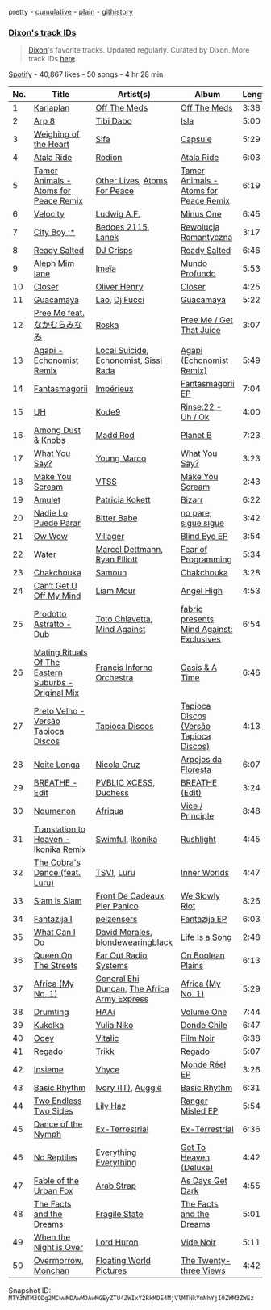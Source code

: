 pretty - [cumulative](/playlists/cumulative/37i9dQZF1DWZMAcZLI8XCI.md) - [plain](/playlists/plain/37i9dQZF1DWZMAcZLI8XCI) - [githistory](https://github.githistory.xyz/mackorone/spotify-playlist-archive/blob/main/playlists/plain/37i9dQZF1DWZMAcZLI8XCI)

### [Dixon's track IDs](https://open.spotify.com/playlist/37i9dQZF1DWZMAcZLI8XCI)

> <a href="spotify:artist:3wc57nV2fGEoM8x4xPK1O9">Dixon</a>'s favorite tracks\. Updated regularly\. Curated by Dixon\. More track IDs <a href="spotify:genre:track\_id">here</a>.

[Spotify](https://open.spotify.com/user/spotify) - 40,867 likes - 50 songs - 4 hr 28 min

| No. | Title | Artist(s) | Album | Length |
|---|---|---|---|---|
| 1 | [Karlaplan](https://open.spotify.com/track/2LBoJ2vQgHljpjkmphci1F) | [Off The Meds](https://open.spotify.com/artist/6XHiqDJIKWxSMQLsjFsiFM) | [Off The Meds](https://open.spotify.com/album/1xLT0f6nhDZe0sJl5uUTgh) | 3:38 |
| 2 | [Arp 8](https://open.spotify.com/track/3UpaVhDv0SSohoKwukMfD6) | [Tibi Dabo](https://open.spotify.com/artist/3PbY6HSGOo5aqdo2TGo5ye) | [Isla](https://open.spotify.com/album/6ei1xnXRbTzC9bC1ATsoQr) | 5:00 |
| 3 | [Weighing of the Heart](https://open.spotify.com/track/0O6HqUr2BOg25uO8fjjTVR) | [Sifa](https://open.spotify.com/artist/5aM28q7o6qSn56Jqz7iYbq) | [Capsule](https://open.spotify.com/album/28878HdeqjVIQEXYPejWAs) | 5:29 |
| 4 | [Atala Ride](https://open.spotify.com/track/2kuSSZTo9xopmG8TZNoiGI) | [Rodion](https://open.spotify.com/artist/4G12bh08cCVQXa9pO4iIRe) | [Atala Ride](https://open.spotify.com/album/1xSJpYltJ0FD2oKAWmddNj) | 6:03 |
| 5 | [Tamer Animals \- Atoms for Peace Remix](https://open.spotify.com/track/5BniqiUbdsKp0QlTHce7cy) | [Other Lives](https://open.spotify.com/artist/3bw0A7x5AgdJsK20ai5iS6), [Atoms For Peace](https://open.spotify.com/artist/7tA9Eeeb68kkiG9Nrvuzmi) | [Tamer Animals \- Atoms for Peace Remix](https://open.spotify.com/album/7M2cxCoZJEceiCzLzP0UcC) | 6:19 |
| 6 | [Velocity](https://open.spotify.com/track/4tXxKL0sitqkLiPJLUmubz) | [Ludwig A.F.](https://open.spotify.com/artist/3Pxzo6Fhgswi6238OggzO5) | [Minus One](https://open.spotify.com/album/2ggpcXDwMdkxXjCYU9rIgn) | 6:45 |
| 7 | [City Boy :\*](https://open.spotify.com/track/4xksreNndYyr2ohEAzr7r0) | [Bedoes 2115](https://open.spotify.com/artist/0LX2VNf5w4iOHW1yyIqb74), [Lanek](https://open.spotify.com/artist/7afPAbg5jb45KFUSnHIMFG) | [Rewolucja Romantyczna](https://open.spotify.com/album/32voLjYZbp9m86l0MoSO1J) | 3:17 |
| 8 | [Ready Salted](https://open.spotify.com/track/6ko07JO2cR6v1dFGvGi7Jx) | [DJ Crisps](https://open.spotify.com/artist/0rgmU5SJvHMWARMPDL6b80) | [Ready Salted](https://open.spotify.com/album/2Yvz6qdh4cY68eK2TJC7xX) | 6:46 |
| 9 | [Aleph Mim Iane](https://open.spotify.com/track/685xN0fO9404WRQHzZ2jvJ) | [Imeïa](https://open.spotify.com/artist/2FbN2C1uk002EHRsLTLM36) | [Mundo Profundo](https://open.spotify.com/album/41acefyAbq9nc3gS4InLSc) | 5:53 |
| 10 | [Closer](https://open.spotify.com/track/0av6xY2JaqNAbpYXCjU8aa) | [Oliver Henry](https://open.spotify.com/artist/5rrIGWOBnDYdcRz9FqdvfD) | [Closer](https://open.spotify.com/album/6pPS04MsiWVS51ycbGkU33) | 4:25 |
| 11 | [Guacamaya](https://open.spotify.com/track/2CurgucWpO3OkUl97juV1n) | [Lao](https://open.spotify.com/artist/2zDEnKW6qy7E4M9A2c2YAZ), [Dj Fucci](https://open.spotify.com/artist/3b9DkESgNdbns5sfCc5Skl) | [Guacamaya](https://open.spotify.com/album/1vr63fHUAhl6uwT86U5GrQ) | 5:22 |
| 12 | [Pree Me feat\. なかむらみなみ](https://open.spotify.com/track/6pH2lh0AXnDpPBWRbZZccu) | [Roska](https://open.spotify.com/artist/5p8U1acntDKzfbbZLwWYE5) | [Pree Me / Get That Juice](https://open.spotify.com/album/4GKXVkZUsP66QecSY71kEg) | 3:07 |
| 13 | [Agapi \- Echonomist Remix](https://open.spotify.com/track/6cTzlCLf2v3MX79rSeaOHj) | [Local Suicide](https://open.spotify.com/artist/0oRegIGGmJDXVaVfgWuoz0), [Echonomist](https://open.spotify.com/artist/3ujc8l2JVYwGgAPU7KRRl3), [Sissi Rada](https://open.spotify.com/artist/6tur6gkfmy5lrI9A4rIzlt) | [Agapi \(Echonomist Remix\)](https://open.spotify.com/album/5ygsHZ6r6LzZXLVBxPt7gC) | 5:49 |
| 14 | [Fantasmagorii](https://open.spotify.com/track/5Bg2xmAFHsWmFsUWxyjKhX) | [Impérieux](https://open.spotify.com/artist/1H44pbKMHDVSQcYW4joyLK) | [Fantasmagorii EP](https://open.spotify.com/album/4cRqqjosVkLS8rIVRcboi4) | 7:04 |
| 15 | [UH](https://open.spotify.com/track/1e12XHrUd8ayRZNVgiwqLH) | [Kode9](https://open.spotify.com/artist/5Z3GyWBvJZgJ35TS0cmXll) | [Rinse:22 \- Uh / Ok](https://open.spotify.com/album/3tKnT84c1uF9zLlcnOSWmE) | 4:00 |
| 16 | [Among Dust & Knobs](https://open.spotify.com/track/7wp5nygBCNawbv7ZE0YzEw) | [Madd Rod](https://open.spotify.com/artist/196KXivrNeH87lCvn1WDso) | [Planet B](https://open.spotify.com/album/7hjV1JGWZFDcmJMytTuNZI) | 7:23 |
| 17 | [What You Say?](https://open.spotify.com/track/22quZFeltYbo325rn3ktTe) | [Young Marco](https://open.spotify.com/artist/7zpN81tVvPwlHcJSkSCyRa) | [What You Say?](https://open.spotify.com/album/2yRIzD4GpnSNlGw5gt0Y1o) | 3:23 |
| 18 | [Make You Scream](https://open.spotify.com/track/0EeMLsi9eUQokrejzb7WTH) | [VTSS](https://open.spotify.com/artist/0zo109NM3S7CqHpvlXwqEN) | [Make You Scream](https://open.spotify.com/album/6D7tuGipq3Q40SgM47rW46) | 2:43 |
| 19 | [Amulet](https://open.spotify.com/track/1EXIfDS59Jk5fV3YJmwl7o) | [Patricia Kokett](https://open.spotify.com/artist/22vdERAe85p60QryQbrweD) | [Bizarr](https://open.spotify.com/album/2joyYE4CqDtBY2qm09yrbd) | 6:22 |
| 20 | [Nadie Lo Puede Parar](https://open.spotify.com/track/6bojZ3j4aNWe8kDrrzdtET) | [Bitter Babe](https://open.spotify.com/artist/59wTkFdKKx7y6z4PFfRGhW) | [no pare, sigue sigue](https://open.spotify.com/album/1aINkEC7oIT5OVJt1kdWGz) | 3:42 |
| 21 | [Ow Wow](https://open.spotify.com/track/320jSjcFBSXMn7LVOizpwn) | [Villager](https://open.spotify.com/artist/5NhirHwHO8nu6MrwjBizh7) | [Blind Eye EP](https://open.spotify.com/album/2deZuyl5M5gxpDmkgwLN1B) | 3:54 |
| 22 | [Water](https://open.spotify.com/track/4DvaKMDjJYJl8Bp6rUj8IR) | [Marcel Dettmann](https://open.spotify.com/artist/1sxHp39RqBEE01pgVqsdyP), [Ryan Elliott](https://open.spotify.com/artist/3SZBUeVJfGLUpAPNEQbBKk) | [Fear of Programming](https://open.spotify.com/album/49b3cshXjZHfOzN3SfMWzr) | 5:34 |
| 23 | [Chakchouka](https://open.spotify.com/track/71N3YYdTgwlCRSKLMmHBRJ) | [Samoun](https://open.spotify.com/artist/4SCiokI5ql7PnsFXVwkq3J) | [Chakchouka](https://open.spotify.com/album/04jrOhasH40xlBVFM3jsus) | 3:28 |
| 24 | [Can‘t Get U Off My Mind](https://open.spotify.com/track/59x0ENWNNghb598KS9pDk6) | [Liam Mour](https://open.spotify.com/artist/5XaT1otgH5hpyqjkDbt8d0) | [Angel High](https://open.spotify.com/album/6HXeAK4Oy1JQ0X5xREim3u) | 4:53 |
| 25 | [Prodotto Astratto \- Dub](https://open.spotify.com/track/1T6pic1CcVrnKUnmrO5Iij) | [Toto Chiavetta](https://open.spotify.com/artist/0DBwNrdGSluzJl24pHRiOk), [Mind Against](https://open.spotify.com/artist/48LWLoeY0dhwaiX1FRsn72) | [fabric presents Mind Against: Exclusives](https://open.spotify.com/album/0ATO1xXlH9Y6g6TyqA46ZS) | 6:54 |
| 26 | [Mating Rituals Of The Eastern Suburbs \- Original Mix](https://open.spotify.com/track/5Try1rF6y7xZ4cbxXYdtJ6) | [Francis Inferno Orchestra](https://open.spotify.com/artist/3OOEKzLNBzkeQWCKun4UXe) | [Oasis & A Time](https://open.spotify.com/album/5b7fgVzCXYDGQ2pefCd9bE) | 6:46 |
| 27 | [Preto Velho \- Versão Tapioca Discos](https://open.spotify.com/track/5sUcWApnAT2BeJcjlEKZ2u) | [Tapioca Discos](https://open.spotify.com/artist/7v6BjL1fg7hNz4pwQDEJ0t) | [Tapioca Discos \(Versão Tapioca Discos\)](https://open.spotify.com/album/1a5oTzBh6zACGmeev8Iclw) | 4:13 |
| 28 | [Noite Longa](https://open.spotify.com/track/6dD4L91TenUhaPxUwM3sZF) | [Nicola Cruz](https://open.spotify.com/artist/0OltT51j3hIkgaDJqqPzDn) | [Arpejos da Floresta](https://open.spotify.com/album/4CsUV9pF1fzbDhoOSNSmnD) | 6:07 |
| 29 | [BREATHE \- Edit](https://open.spotify.com/track/4hQSEqsdY7NJRP0qY74nrd) | [PVBLIC XCESS](https://open.spotify.com/artist/3iD9oBONm3q7TjPagMYrVh), [Duchess](https://open.spotify.com/artist/6s0EQIA8heD6JVi8jNW207) | [BREATHE \(Edit\)](https://open.spotify.com/album/4R89mPXDuMs4W4jJmZ0fXQ) | 3:24 |
| 30 | [Noumenon](https://open.spotify.com/track/1yDwtoMEdIdKX1CtUuqdCt) | [Afriqua](https://open.spotify.com/artist/4x9k6DMgS8vPNv48Yol5Kp) | [Vice / Principle](https://open.spotify.com/album/0nvmAcMNRKrLEzngKBJqEu) | 8:48 |
| 31 | [Translation to Heaven \- Ikonika Remix](https://open.spotify.com/track/2z1AcKAnfa8zHSgWzm47aK) | [Swimful](https://open.spotify.com/artist/5p2jjfukXGV71EKxpvG4nB), [Ikonika](https://open.spotify.com/artist/1GbZUOowT6BhrI9QVoUniG) | [Rushlight](https://open.spotify.com/album/76OCUOQW06l0dHaP1Ig0hp) | 4:45 |
| 32 | [The Cobra's Dance \(feat\. Luru\)](https://open.spotify.com/track/6sGoZGKccOg7yi7MAjJkDc) | [TSVI](https://open.spotify.com/artist/0uea1sBqx37JwQznLWxqeE), [Luru](https://open.spotify.com/artist/4iOVGSSVU0ie3AEW2EWjbW) | [Inner Worlds](https://open.spotify.com/album/4DN13fYd1TQpeUkLQa4pVR) | 4:47 |
| 33 | [Slam is Slam](https://open.spotify.com/track/4VaUIvPhr9SYYGJbuZAEql) | [Front De Cadeaux](https://open.spotify.com/artist/6U5NyEGFn0luiu0emae0iD), [Pier Panico](https://open.spotify.com/artist/5e4iShUA41sYgxoJahGbOl) | [We Slowly Riot](https://open.spotify.com/album/16KsjU1FmSCNyWNhRrRfr4) | 8:26 |
| 34 | [Fantazija I](https://open.spotify.com/track/4wNOMySSNxWf3RbLU2zkKh) | [pelzensers](https://open.spotify.com/artist/4TNYMxozBNIWjNMfwKq5Q7) | [Fantazija EP](https://open.spotify.com/album/1xCKCmz7m4iz8S9SP3OgMx) | 6:03 |
| 35 | [What Can I Do](https://open.spotify.com/track/1XfhvI7AAprJV1lKqB3PZZ) | [David Morales](https://open.spotify.com/artist/6CwQfN34JdGHfo0A752Lts), [blondewearingblack](https://open.spotify.com/artist/1EavuIfVck3ulPgi4gnXaJ) | [Life Is a Song](https://open.spotify.com/album/4BYCeNlk0gUDvJPfMZyJay) | 2:48 |
| 36 | [Queen On The Streets](https://open.spotify.com/track/2SfNPc2BpVKTn0QMaMMMsE) | [Far Out Radio Systems](https://open.spotify.com/artist/5cT6WjuKX9timXk0nTWQak) | [On Boolean Plains](https://open.spotify.com/album/04qJkmHbF4umw2TNLvkz6p) | 6:13 |
| 37 | [Africa \(My No\. 1\)](https://open.spotify.com/track/4o3nPaw09L3mdIQIRRZi1q) | [General Ehi Duncan](https://open.spotify.com/artist/7AcVYXKD86pBTIEEEGpTge), [The Africa Army Express](https://open.spotify.com/artist/4I8C9PXQQUAgDtBvGAwfJs) | [Africa \(My No\. 1\)](https://open.spotify.com/album/6XqRp5lQzxHTkJnCyPQGWO) | 5:29 |
| 38 | [Drumting](https://open.spotify.com/track/7KlOHaYc70YTOYsyxYsIIh) | [HAAi](https://open.spotify.com/artist/0pkLgeB9j465x1QB2kRoy4) | [Volume One](https://open.spotify.com/album/09JGzzyKFIqZVKjLxkXzVK) | 7:44 |
| 39 | [Kukolka](https://open.spotify.com/track/0UZGYTUAccU8HHZP4XbfXD) | [Yulia Niko](https://open.spotify.com/artist/3RUNl0j2ISAQdC2Fxhj2q3) | [Donde Chile](https://open.spotify.com/album/2jerpv6SvJNbLNflSwg1MW) | 6:47 |
| 40 | [Ooey](https://open.spotify.com/track/3ldiS9KGboXIAwFmhFe33p) | [Vitalic](https://open.spotify.com/artist/4M84umUNRbZy1mJleyyRM9) | [Film Noir](https://open.spotify.com/album/2toZS3ynasNzqKmn5xLdXi) | 6:38 |
| 41 | [Regado](https://open.spotify.com/track/4v6sh0roVtsDwDLCCRIFeV) | [Trikk](https://open.spotify.com/artist/4wPR8PhvdOB0vksHMUWDZY) | [Regado](https://open.spotify.com/album/2fOtyH0xBYLXZInmq1KItS) | 5:07 |
| 42 | [Insieme](https://open.spotify.com/track/2iDtCVw445ONBWgdcAkKb5) | [Vhyce](https://open.spotify.com/artist/5rzLwPhUU0Fh8KEM021KHa) | [Monde Réel EP](https://open.spotify.com/album/63wri1BzrOdvTq95CwBjd6) | 3:26 |
| 43 | [Basic Rhythm](https://open.spotify.com/track/38kueI1juMsIetnwaFyc9F) | [Ivory \(IT\)](https://open.spotify.com/artist/0H1va9wyZWImoOV4euIBcr), [Auggië](https://open.spotify.com/artist/5NExMFya2Tu4I4DlTHKOMe) | [Basic Rhythm](https://open.spotify.com/album/0alFJNCZeufQDUJJyALjJb) | 6:31 |
| 44 | [Two Endless Two Sides](https://open.spotify.com/track/3aCtBv90zKnEWMpSLzZsC4) | [Lily Haz](https://open.spotify.com/artist/5qLuPZR0Mc08FMr2FHkABn) | [Ranger Misled EP](https://open.spotify.com/album/37H4KEKFke388Sx5mMUKQS) | 5:54 |
| 45 | [Dance of the Nymph](https://open.spotify.com/track/5IVkLIGLlMWVeDIPnUlAGq) | [Ex\-Terrestrial](https://open.spotify.com/artist/5jmHa0B92ooQvYyIPrb3ET) | [Ex\-Terrestrial](https://open.spotify.com/album/2B95FD5rCaWHrIo8LRSj1k) | 6:36 |
| 46 | [No Reptiles](https://open.spotify.com/track/1SN1gifVAKecU85lZggS8k) | [Everything Everything](https://open.spotify.com/artist/1HOeqtP7tHkKNJNLzQ2tnr) | [Get To Heaven \(Deluxe\)](https://open.spotify.com/album/1oScYOf8ImO6L9bdvhep1J) | 4:42 |
| 47 | [Fable of the Urban Fox](https://open.spotify.com/track/1cm91sh5RtWJ7FCCSPm5ei) | [Arab Strap](https://open.spotify.com/artist/6g8Jqb5JMfv92eB2r0awTN) | [As Days Get Dark](https://open.spotify.com/album/5TE0TunG17dIPzrsGZAtjp) | 4:55 |
| 48 | [The Facts and the Dreams](https://open.spotify.com/track/5X4pXWsVGQbtnNOM85PuvV) | [Fragile State](https://open.spotify.com/artist/3oCYi4kkE2aiQjnaHj2BQm) | [The Facts and the Dreams](https://open.spotify.com/album/53cIBMyt9GMtOQCt4MyKXB) | 5:01 |
| 49 | [When the Night is Over](https://open.spotify.com/track/4FE9SgxcOoCNuGnaaU8TXz) | [Lord Huron](https://open.spotify.com/artist/6ltzsmQQbmdoHHbLZ4ZN25) | [Vide Noir](https://open.spotify.com/album/2oiJM8vFGpxrtGtFfJWhJv) | 5:11 |
| 50 | [Overmorrow, Monchan](https://open.spotify.com/track/5jAFnZHPwmK6GuTzCdIPW4) | [Floating World Pictures](https://open.spotify.com/artist/5nmpxpGJF7KZ9EqxBLQRue) | [The Twenty\-three Views](https://open.spotify.com/album/0wV9qCIJsfx56mZaiSHaQ7) | 4:42 |

Snapshot ID: `MTY3NTM3ODg2MCwwMDAwMDAwMGEyZTU4ZWIxY2RkMDE4MjVlMTNkYmNhYjI0ZWM3ZWEz`
